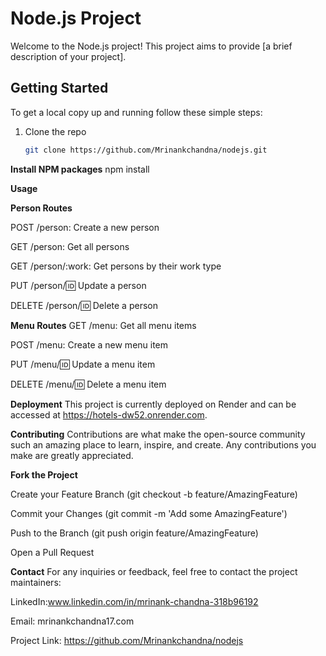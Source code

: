 # Node.js Project

Welcome to the Node.js project! This project aims to provide [a brief description of your project].

## Getting Started

To get a local copy up and running follow these simple steps:

1. Clone the repo
   ```sh
   git clone https://github.com/Mrinankchandna/nodejs.git
   
**Install NPM packages**
npm install

**Usage**

**Person Routes**

POST /person: Create a new person

GET /person: Get all persons

GET /person/:work: Get persons by their work type

PUT /person/:id: Update a person

DELETE /person/:id: Delete a person


**Menu Routes**
GET /menu: Get all menu items

POST /menu: Create a new menu item

PUT /menu/:id: Update a menu item

DELETE /menu/:id: Delete a menu item

**Deployment**
This project is currently deployed on Render and can be accessed at
https://hotels-dw52.onrender.com.

**Contributing**
Contributions are what make the open-source community such an amazing place to learn, inspire, and create. Any contributions you make are greatly appreciated.

**Fork the Project**

Create your Feature Branch (git checkout -b feature/AmazingFeature)

Commit your Changes (git commit -m 'Add some AmazingFeature')

Push to the Branch (git push origin feature/AmazingFeature)

Open a Pull Request

**Contact**
For any inquiries or feedback, feel free to contact the project maintainers:


LinkedIn:www.linkedin.com/in/mrinank-chandna-318b96192

Email: mrinankchandna17.com


Project Link: https://github.com/Mrinankchandna/nodejs
